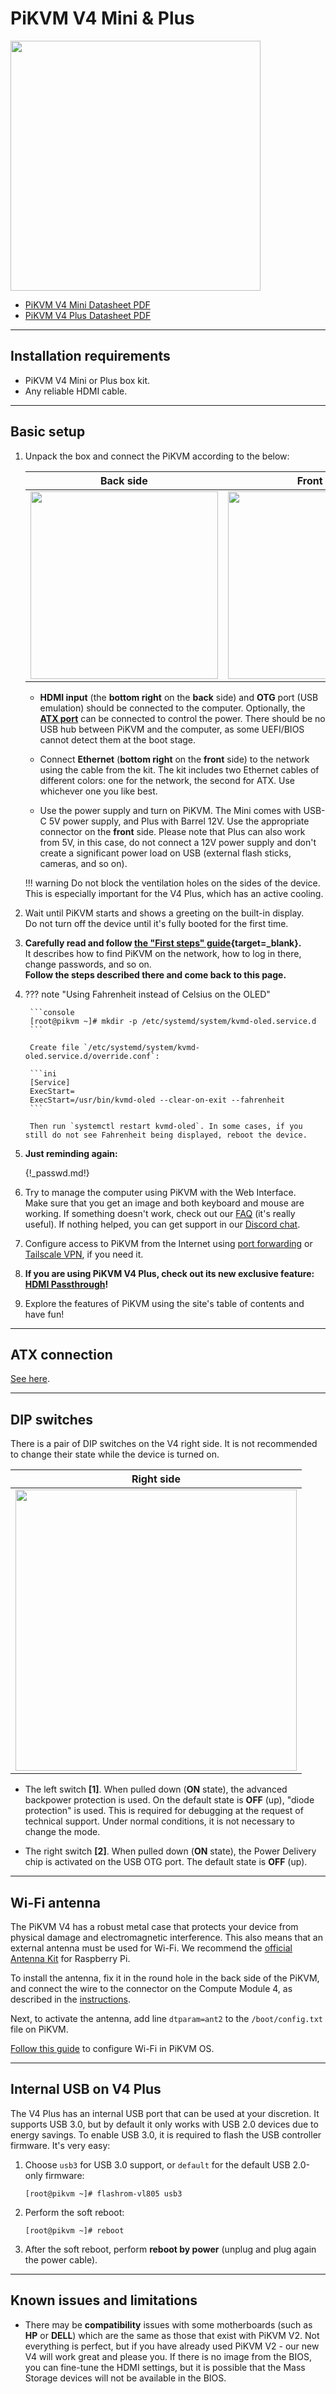 # PiKVM V4 Mini & Plus

<img src="overview.jpg" width="400" />

* [PiKVM V4 Mini Datasheet PDF](v4mini_datasheet.pdf)
* [PiKVM V4 Plus Datasheet PDF](v4plus_datasheet.pdf)


-----
## Installation requirements

* PiKVM V4 Mini or Plus box kit.
* Any reliable HDMI cable.


-----
## Basic setup

1. Unpack the box and connect the PiKVM according to the below:

    | Back side | Front side |
    |-----------|------------|
    | <img src="plus_back.jpg" width="300" /> | <img src="plus_front.jpg" width="300" /> |

    * **HDMI input** (the **bottom right** on the **back** side) and **OTG** port (USB emulation) should be connected to the computer. Optionally, the **[ATX port](atx_board.md)** can be connected to control the power. There should be no USB hub between PiKVM and the computer, as some UEFI/BIOS cannot detect them at the boot stage.

    * Connect **Ethernet** (**bottom right** on the **front** side) to the network using the cable from the kit. The kit includes two Ethernet cables of different colors: one for the network, the second for ATX. Use whichever one you like best.

    * Use the power supply and turn on PiKVM. The Mini comes with USB-C 5V power supply, and Plus with Barrel 12V. Use the appropriate connector on the **front** side. Please note that Plus can also work from 5V, in this case, do not connect a 12V power supply and don't create a significant power load on USB (external flash sticks, cameras, and so on).

    !!! warning
        Do not block the ventilation holes on the sides of the device. This is especially important for the V4 Plus, which has an active cooling.

2. Wait until PiKVM starts and shows a greeting on the built-in display.<br>
    Do not turn off the device until it's fully booted for the first time.

3. **Carefully read and follow [the "First steps" guide](first_steps.md){target=_blank}.**<br>
    It describes how to find PiKVM on the network, how to log in there, change passwords, and so on.<br>
    **Follow the steps described there and come back to this page.**

4. ??? note "Using Fahrenheit instead of Celsius on the OLED"

        ```console
        [root@pikvm ~]# mkdir -p /etc/systemd/system/kvmd-oled.service.d
        ```

        Create file `/etc/systemd/system/kvmd-oled.service.d/override.conf`:

        ```ini
        [Service]
        ExecStart=
        ExecStart=/usr/bin/kvmd-oled --clear-on-exit --fahrenheit
        ```

        Then run `systemctl restart kvmd-oled`. In some cases, if you still do not see Fahrenheit being displayed, reboot the device.

5. **Just reminding again:**

    {!_passwd.md!}

6. Try to manage the computer using PiKVM with the Web Interface.<br>
    Make sure that you get an image and both keyboard and mouse are working.
    If something doesn't work, check out our [FAQ](faq.md) (it's really useful).
    If nothing helped, you can get support in our [Discord chat](https://discord.gg/bpmXfz5).

7. Configure access to PiKVM from the Internet using [port forwarding](https://docs.pikvm.org/port_forwarding)
    or [Tailscale VPN](https://docs.pikvm.org/tailscale), if you need it.

8. **If you are using PiKVM V4 Plus, check out its new exclusive feature: [HDMI Passthrough](pass.md)!**

9. Explore the features of PiKVM using the site's table of contents and have fun!


-----
## ATX connection

[See here](atx_board.md).


-----
## DIP switches

There is a pair of DIP switches on the V4 right side. It is not recommended to change their state while the device is turned on.

| Right side |
|------------|
| <img src="plus_right.jpg" width="450" /> |

* The left switch **[1]**. When pulled down (**ON** state), the advanced backpower protection is used.
  On the default state is **OFF** (up), "diode protection" is used.
  This is required for debugging at the request of technical support. Under normal conditions, it is not necessary to change the mode.

* The right switch **[2]**. When pulled down (**ON** state), the Power Delivery chip is activated on the USB OTG port.
  The default state is **OFF** (up).


-----
## Wi-Fi antenna

The PiKVM V4 has a robust metal case that protects your device from physical damage and electromagnetic interference.
This also means that an external antenna must be used for Wi-Fi.
We recommend the [official Antenna Kit](https://www.raspberrypi.com/products/compute-module-4-antenna-kit)
for Raspberry Pi.

To install the antenna, fix it in the round hole in the back side of the PiKVM,
and connect the wire to the connector on the Compute Module 4,
as described in the [instructions](https://datasheets.raspberrypi.com/cm4/cm4-antenna-kit-product-brief.pdf).

Next, to activate the antenna, add line `dtparam=ant2` to the `/boot/config.txt` file on PiKVM.

[Follow this guide](wifi.md) to configure Wi-Fi in PiKVM OS.


-----
## Internal USB on V4 Plus

The V4 Plus has an internal USB port that can be used at your discretion.
It supports USB 3.0, but by default it only works with USB 2.0 devices due to energy savings.
To enable USB 3.0, it is required to flash the USB controller firmware. It's very easy:

1. Choose `usb3` for USB 3.0 support, or `default` for the default USB 2.0-only firmware:

    ```console
    [root@pikvm ~]# flashrom-vl805 usb3
    ```

2. Perform the soft reboot:

    ```console
    [root@pikvm ~]# reboot
    ```

3. After the soft reboot, perform **reboot by power** (unplug and plug again the power cable).


-----
## Known issues and limitations
* There may be **compatibility** issues with some motherboards (such as **HP** or **DELL**) which are the same as those that exist with PiKVM V2. Not everything is perfect, but if you have already used PiKVM V2 - our new V4 will work great and please you. If there is no image from the BIOS, you can fine-tune the HDMI settings, but it is possible that the Mass Storage devices will not be available in the BIOS.

